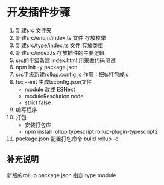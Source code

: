 # 开发插件步骤
1. 新建src 文件夹
2. 新建src/enum/index.ts 文件 存放枚举 
3. 新建src/type/index.ts 文件 存放类型
4. 新建src/index.ts 存放插件的主要逻辑
5. src的平级新建 index.html 用来做代码测试
6. npm init -y package.json
7. src平级新建rollup.config.js 作用：把ts打包成js
8. tsc --init 生成tsconfig.json文件
    - module 改成 ESNext
    - moduleResolution node
    - strict false 
9. 编写程序
10. 打包
    - 安装打包库
    - npm install rollup typescript rollup-plugin-typescript2
11. package.json 配置打包命令 build rollup -c

## 补充说明
新版的rollup
package.json 指定 type module 